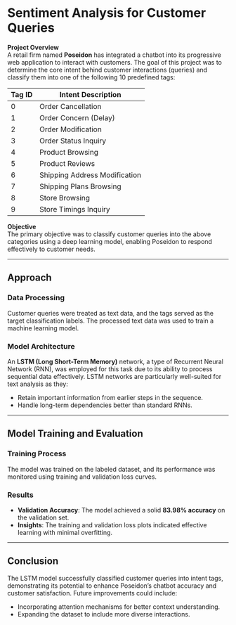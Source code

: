 # Sentiment Analysis for Customer Queries  

**Project Overview**  
A retail firm named **Poseidon** has integrated a chatbot into its progressive web application to interact with customers. The goal of this project was to determine the core intent behind customer interactions (queries) and classify them into one of the following 10 predefined tags:  

| Tag ID | Intent Description              |  
|--------|---------------------------------|  
| 0      | Order Cancellation              |  
| 1      | Order Concern (Delay)           |  
| 2      | Order Modification              |  
| 3      | Order Status Inquiry            |  
| 4      | Product Browsing                |  
| 5      | Product Reviews                 |  
| 6      | Shipping Address Modification   |  
| 7      | Shipping Plans Browsing         |  
| 8      | Store Browsing                  |  
| 9      | Store Timings Inquiry           |  

**Objective**  
The primary objective was to classify customer queries into the above categories using a deep learning model, enabling Poseidon to respond effectively to customer needs.

---

## **Approach**  

### **Data Processing**  
Customer queries were treated as text data, and the tags served as the target classification labels. The processed text data was used to train a machine learning model.  

### **Model Architecture**  
An **LSTM (Long Short-Term Memory)** network, a type of Recurrent Neural Network (RNN), was employed for this task due to its ability to process sequential data effectively. LSTM networks are particularly well-suited for text analysis as they:  
- Retain important information from earlier steps in the sequence.  
- Handle long-term dependencies better than standard RNNs.  

---

## **Model Training and Evaluation**  

### **Training Process**  
The model was trained on the labeled dataset, and its performance was monitored using training and validation loss curves.  

### **Results**  
- **Validation Accuracy**: The model achieved a solid **83.98% accuracy** on the validation set.  
- **Insights**: The training and validation loss plots indicated effective learning with minimal overfitting.  

---

## **Conclusion**  
The LSTM model successfully classified customer queries into intent tags, demonstrating its potential to enhance Poseidon’s chatbot accuracy and customer satisfaction. Future improvements could include:  
- Incorporating attention mechanisms for better context understanding.  
- Expanding the dataset to include more diverse interactions.  

